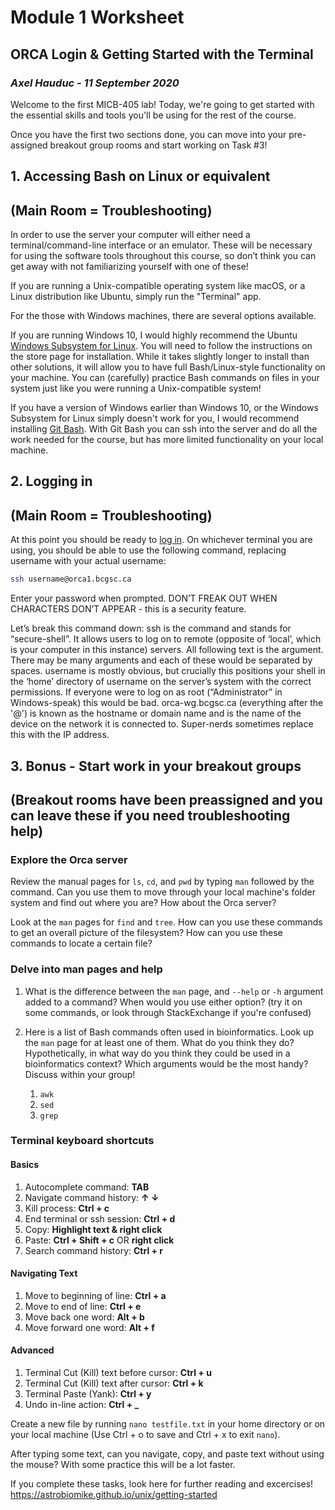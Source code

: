 # Module 1 Worksheet
## ORCA Login & Getting Started with the Terminal
### *Axel Hauduc - 11 September 2020*
Welcome to the first MICB-405 lab! Today, we're going to get started with the essential skills and tools you'll be using for the rest of the course.

Once you have the first two sections done, you can move into your pre-assigned breakout group rooms and start working on Task #3!

## 1. Accessing Bash on Linux or equivalent 
## (Main Room = Troubleshooting)
In order to use the server your computer will either need a terminal/command-line interface or an emulator. These will be necessary for using the software tools throughout this course, so don’t think you can get away with not familiarizing yourself with one of these! 

If you are running a Unix-compatible operating system like macOS, or a Linux distribution like Ubuntu, simply run the "Terminal" app.

For the those with Windows machines, there are several options available.

If you are running Windows 10, I would highly recommend the Ubuntu [Windows Subsystem for Linux](https://www.microsoft.com/en-ca/p/ubuntu/9nblggh4msv6?activetab=pivot:overviewtab). You will need to follow the instructions on the store page for installation. While it takes slightly longer to install than other solutions, it will allow you to have full Bash/Linux-style functionality on your machine. You can (carefully) practice Bash commands on files in your system just like you were running a Unix-compatible system!

If you have a version of Windows earlier than Windows 10, or the Windows Subsystem for Linux simply doesn't work for you, I would recommend installing [Git Bash](https://gitforwindows.org/). With Git Bash you can ssh into the server and do all the work needed for the course, but has more limited functionality on your local machine.

## 2. Logging in 
## (Main Room = Troubleshooting)

At this point you should be ready to [log in](https://media2.giphy.com/media/LcfBYS8BKhCvK/giphy.gif?cid=ecf05e4747b1d69a24ea3b94dd23c9634105af0c7416ebb9&rid=giphy.gif). On whichever terminal you are using, you should be able to use the following command, replacing username with your actual username:

```bash
ssh username@orca1.bcgsc.ca
```

Enter your password when prompted. DON’T FREAK OUT WHEN CHARACTERS DON’T APPEAR - this is a security feature.

Let’s break this command down: ssh is the command and stands for “secure-shell”. It allows users to log on to remote (opposite of ‘local’, which is your computer in this instance) servers. All following text is the argument. There may be many arguments and each of these would be separated by spaces. username is mostly obvious, but crucially this positions your shell in the ‘home’ directory of username on the server’s system with the correct permissions. If everyone were to log on as root (“Administrator” in Windows-speak) this would be bad. orca-wg.bcgsc.ca (everything after the '@') is known as the hostname or domain name and is the name of the device on the network it is connected to. Super-nerds sometimes replace this with the IP address.

## 3. Bonus - Start work in your breakout groups 
## (Breakout rooms have been preassigned and you can leave these if you need troubleshooting help)
### Explore the Orca server
Review the manual pages for ```ls```, ```cd```, and ```pwd``` by typing ```man``` followed by the command. Can you use them to move through your local machine's folder system and find out where you are? How about the Orca server?

Look at the ```man``` pages for ```find``` and ```tree```. How can you use these commands to get an overall picture of the filesystem? How can you use these commands to locate a certain file?

### Delve into man pages and help
1.	What is the difference between the ```man``` page, and ```--help``` or ```-h``` argument added to a command? When would you use either option? (try it on some commands, or look through StackExchange if you're confused)

2.	Here is a list of Bash commands often used in bioinformatics. Look up the ```man``` page for at least one of them. What do you think they do? Hypothetically, in what way do you think they could be used in a bioinformatics context? Which arguments would be the most handy? Discuss within your group!
    1. ```awk```
    2. ```sed```
    3. ```grep```

### Terminal keyboard shortcuts
#### Basics
1. Autocomplete command:
**TAB**
2. Navigate command history:
**↑ ↓**
3. Kill process:
**Ctrl + c**
4. End terminal or ssh session: 
**Ctrl + d**
5. Copy:
**Highlight text & right click**
6. Paste:
**Ctrl + Shift + c**  OR  **right click**
7. Search command history:
**Ctrl + r**

#### Navigating Text
1. Move to beginning of line:
**Ctrl + a**
2. Move to end of line:
**Ctrl + e**
3. Move back one word:
**Alt + b**
4. Move forward one word:
**Alt + f**

#### Advanced
1. Terminal Cut (Kill) text before cursor:
**Ctrl + u**
2. Terminal Cut (Kill) text after cursor:
**Ctrl + k**
3. Terminal Paste (Yank):
**Ctrl + y**
4. Undo in-line action:
**Ctrl + _**

Create a new file by running ```nano testfile.txt``` in your home directory or on your local machine (Use Ctrl + o to save and Ctrl + x to exit ```nano```).

After typing some text, can you navigate, copy, and paste text without using the mouse? With some practice this will be a lot faster.

If you complete these tasks, look here for further reading and excercises!
https://astrobiomike.github.io/unix/getting-started
